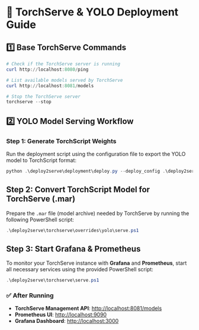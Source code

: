 # 🚀 TorchServe & YOLO Deployment Guide

## 1️⃣ Base TorchServe Commands

```powershell
# Check if the TorchServe server is running
curl http://localhost:8080/ping

# List available models served by TorchServe
curl http://localhost:8081/models

# Stop the TorchServe server
torchserve --stop
```

## 2️⃣ YOLO Model Serving Workflow

### Step 1: Generate TorchScript Weights

Run the deployment script using the configuration file to export the YOLO model to TorchScript format:

```powershell
python .\deploy2serve\deployment\deploy.py --deploy_config .\deploy2serve\deployment\overrides\dynamic.yml
```

## Step 2: Convert TorchScript Model for TorchServe (.mar)

Prepare the `.mar` file (model archive) needed by TorchServe by running the following PowerShell script:

```powershell
.\deploy2serve\torchserve\overrides\yolo\serve.ps1
```

## Step 3: Start Grafana & Prometheus

To monitor your TorchServe instance with **Grafana** and **Prometheus**, start all necessary services using the provided PowerShell script:

```powershell
.\deploy2serve\torchserve\serve.ps1
```
### ✅ After Running

- **TorchServe Management API**: [http://localhost:8081/models](http://localhost:8081/models)
- **Prometheus UI**: [http://localhost:9090](http://localhost:9090)
- **Grafana Dashboard**: [http://localhost:3000](http://localhost:3000)
